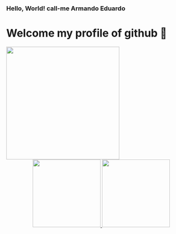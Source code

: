 ### Hello, World! call-me Armando Eduardo
# Welcome my profile of github 👋


<div>
  <img src="https://github.com/Armandoedu/Armandoedu/assets/113314643/580cb0e2-fe8f-4dd4-8fb3-9bbb89a6c24c" width="300px"/>
</div>

<div align="center">
<a href="https://github.com/Armandoedu">
<img loading="lazy" height="180em" src="https://github-readme-stats.vercel.app/api/top-langs/?username=Armandoedu&layout=compact&langs_count=7&theme=dracula"/>
<img loading="lazy" height="180em" src="https://github-readme-stats.vercel.app/api?username=Armandoedu&show_icons=true&theme=dracula&include_all_commits=true&count_private=true"/>
</div>
